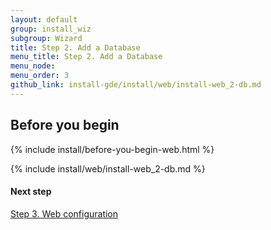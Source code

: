 ```yaml
---
layout: default 
group: install_wiz 
subgroup: Wizard
title: Step 2. Add a Database
menu_title: Step 2. Add a Database
menu_node: 
menu_order: 3
github_link: install-gde/install/web/install-web_2-db.md
---
```


## Before you begin
{% include install/before-you-begin-web.html %}

{% include install/web/install-web_2-db.md %}

#### Next step
<a href="{{ site.gdeurl }}install-gde/install/web/install-web_3-web-conf.html">Step 3. Web configuration</a>